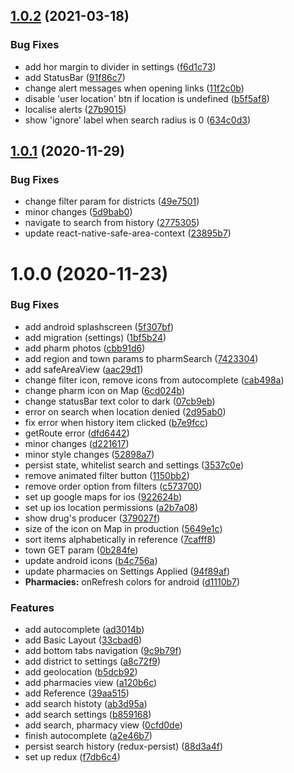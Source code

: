 ## [1.0.2](https://github.com/Zhdanown/spravkaAptek-RN/compare/v1.0.1...v1.0.2) (2021-03-18)


### Bug Fixes

* add hor margin to divider in settings ([f6d1c73](https://github.com/Zhdanown/spravkaAptek-RN/commit/f6d1c73791fc2eb6f5c43e67266634d71b4988ec))
* add StatusBar ([91f86c7](https://github.com/Zhdanown/spravkaAptek-RN/commit/91f86c76e39594ae9eb92367f6f8a32a7d9f6a02))
* change alert messages when opening links ([11f2c0b](https://github.com/Zhdanown/spravkaAptek-RN/commit/11f2c0ba0feea6d5097709a2698eebf9f2ec4916))
* disable 'user location' btn if location is undefined ([b5f5af8](https://github.com/Zhdanown/spravkaAptek-RN/commit/b5f5af8e57385cd145ec0b59e28dd3e393dba3e6))
* localise alerts ([27b9015](https://github.com/Zhdanown/spravkaAptek-RN/commit/27b901566f214b1ad8dc0db31a58e69488147851))
* show 'ignore' label when search radius is 0 ([634c0d3](https://github.com/Zhdanown/spravkaAptek-RN/commit/634c0d37391e99959daf4d7ae3902ca18ee773a5))

## [1.0.1](https://github.com/Zhdanown/spravkaAptek-RN/compare/v1.0.0...v1.0.1) (2020-11-29)


### Bug Fixes

* change filter param for districts ([49e7501](https://github.com/Zhdanown/spravkaAptek-RN/commit/49e7501cbb595cf00b2ecdc5c2e5490eaefaecf0))
* minor changes ([5d9bab0](https://github.com/Zhdanown/spravkaAptek-RN/commit/5d9bab02297ca08297df1f640d557be1b07c55fb))
* navigate to search from history ([2775305](https://github.com/Zhdanown/spravkaAptek-RN/commit/2775305f363380a9c8050f6a127983b9af23b2ea))
* update react-native-safe-area-context ([23895b7](https://github.com/Zhdanown/spravkaAptek-RN/commit/23895b7bfcfda2604c3587d3e85a77d8a2333829))

# 1.0.0 (2020-11-23)


### Bug Fixes

* add android splashscreen ([5f307bf](https://github.com/Zhdanown/spravkaAptek-RN/commit/5f307bfddacd656f4f924893668eadb4693349ef))
* add migration (settings) ([1bf5b24](https://github.com/Zhdanown/spravkaAptek-RN/commit/1bf5b248683dcb876ee2ff972e0e7d3ae0210b6f))
* add pharm photos ([cbb91d6](https://github.com/Zhdanown/spravkaAptek-RN/commit/cbb91d65ddc0dde55b2b5413d9756da5cb47c1ca))
* add region and town params to pharmSearch ([7423304](https://github.com/Zhdanown/spravkaAptek-RN/commit/742330450e6c13cbdda1a211dd85d9a90b699e06))
* add safeAreaView ([aac29d1](https://github.com/Zhdanown/spravkaAptek-RN/commit/aac29d1720d7de791e59da6ab7a3f6d1f9c97706))
* change filter icon, remove icons from autocomplete ([cab498a](https://github.com/Zhdanown/spravkaAptek-RN/commit/cab498a1dd48d1d09968a2d5a10ef4c2e4b2ec62))
* change pharm icon on Map ([6cd024b](https://github.com/Zhdanown/spravkaAptek-RN/commit/6cd024b81c13e68ddbf8d35a0bd768632bb628c3))
* change statusBar text color to dark ([07cb9eb](https://github.com/Zhdanown/spravkaAptek-RN/commit/07cb9ebcea773ca4259381f60726d7d09c1522fe))
* error on search when location denied ([2d95ab0](https://github.com/Zhdanown/spravkaAptek-RN/commit/2d95ab04d4c16b1c10e8133eb48fcfb11f161d30))
* fix error when history item clicked ([b7e9fcc](https://github.com/Zhdanown/spravkaAptek-RN/commit/b7e9fcc412cd987c8732fade9714ab9fe3aff1ca))
* getRoute error ([dfd6442](https://github.com/Zhdanown/spravkaAptek-RN/commit/dfd6442ac2c7857158801b94a785325d08cb0c2c))
* minor changes ([d221617](https://github.com/Zhdanown/spravkaAptek-RN/commit/d2216170fb31fa586416383e3e0a617f5570b36c))
* minor style changes ([52898a7](https://github.com/Zhdanown/spravkaAptek-RN/commit/52898a751e1da0e25b66080001fb0c8456aee377))
* persist state, whitelist search and settings ([3537c0e](https://github.com/Zhdanown/spravkaAptek-RN/commit/3537c0e85c31d6eff797d163ab0d2c07c4c70ff5))
* remove animated filter button ([1150bb2](https://github.com/Zhdanown/spravkaAptek-RN/commit/1150bb24b28c44b134ed56b4d5cf3bfc325ae6e2))
* remove order option from filters ([c573700](https://github.com/Zhdanown/spravkaAptek-RN/commit/c573700a1bb748d7bd11f983dc886966c9bfc773))
* set up google maps for ios ([922624b](https://github.com/Zhdanown/spravkaAptek-RN/commit/922624b88cc37290d9b750e14cf61bfc9a1eea16))
* set up ios location permissions ([a2b7a08](https://github.com/Zhdanown/spravkaAptek-RN/commit/a2b7a0890a31312876d97fc99e3bcfd0924ba348))
* show drug's producer ([379027f](https://github.com/Zhdanown/spravkaAptek-RN/commit/379027f16c50dd9bead252be299d84ae16ce1059))
* size of the icon on Map in production ([5649e1c](https://github.com/Zhdanown/spravkaAptek-RN/commit/5649e1c063296ad5a6faf988c516797030f632eb))
* sort items alphabetically in reference ([7cafff8](https://github.com/Zhdanown/spravkaAptek-RN/commit/7cafff84a479bd13ebf0e3ffaf453e892ebbf066))
* town GET param ([0b284fe](https://github.com/Zhdanown/spravkaAptek-RN/commit/0b284fe88f4a789a4036f7b3dda970f7d77b1183))
* update android icons ([b4c756a](https://github.com/Zhdanown/spravkaAptek-RN/commit/b4c756a063cb4f71a9379a5089b4e42441ac3444))
* update pharmacies on Settings Applied ([94f89af](https://github.com/Zhdanown/spravkaAptek-RN/commit/94f89af6632d6cf5e833aee7ad7e49cab2c5b99b))
* **Pharmacies:** onRefresh colors for android ([d1110b7](https://github.com/Zhdanown/spravkaAptek-RN/commit/d1110b71f92998860fb9ed16dc30a6eefdd000b1))


### Features

* add autocomplete ([ad3014b](https://github.com/Zhdanown/spravkaAptek-RN/commit/ad3014bdc7091914482dd2bf73e373eddcc033fc))
* add Basic Layout ([33cbad6](https://github.com/Zhdanown/spravkaAptek-RN/commit/33cbad67c2b2974180d52ff397368ea7a0d059ca))
* add bottom tabs navigation ([9c9b79f](https://github.com/Zhdanown/spravkaAptek-RN/commit/9c9b79f7b80a122e0d8ded3d462c67e86b78d5f6))
* add district to settings ([a8c72f9](https://github.com/Zhdanown/spravkaAptek-RN/commit/a8c72f9e37dd777d0d8e164986d76602c81f3414))
* add geolocation ([b5dcb92](https://github.com/Zhdanown/spravkaAptek-RN/commit/b5dcb92df3d6bc4908980c3e75da0c697da63a5d))
* add pharmacies view ([a120b6c](https://github.com/Zhdanown/spravkaAptek-RN/commit/a120b6c3edae5ec1bdc7036e51812d44e2629efe))
* add Reference ([39aa515](https://github.com/Zhdanown/spravkaAptek-RN/commit/39aa515047b1ff40ddc98df12d65a96fef516a69))
* add search histoty ([ab3d95a](https://github.com/Zhdanown/spravkaAptek-RN/commit/ab3d95ae242d8956f621c3c68b5890523be892f3))
* add search settings ([b859168](https://github.com/Zhdanown/spravkaAptek-RN/commit/b859168328b0ba9ac1fcab0fc7d75d96ff2bc758))
* add search, pharmacy view ([0cfd0de](https://github.com/Zhdanown/spravkaAptek-RN/commit/0cfd0de43827afa43562c55d0456772f4aa30d87))
* finish autocomplete ([a2e46b7](https://github.com/Zhdanown/spravkaAptek-RN/commit/a2e46b772e57c95b413e7eda3237d9c95803bc51))
* persist search history (redux-persist) ([88d3a4f](https://github.com/Zhdanown/spravkaAptek-RN/commit/88d3a4f11f9579e3f986e0b4d18286ecfbbd9043))
* set up redux ([f7db6c4](https://github.com/Zhdanown/spravkaAptek-RN/commit/f7db6c47770c2b944ab1c4447ed13049862d5317))
